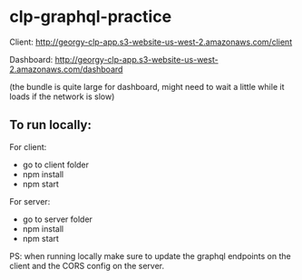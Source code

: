 # clp-graphql-practice

Client: http://georgy-clp-app.s3-website-us-west-2.amazonaws.com/client

Dashboard: http://georgy-clp-app.s3-website-us-west-2.amazonaws.com/dashboard

(the bundle is quite large for dashboard, might need to wait a little while it loads if the network is slow)


## To run locally:

For client: 
- go to client folder
- npm install 
- npm start

For server: 
- go to server folder
- npm install 
- npm start

PS: when running locally make sure to update the graphql endpoints on the client and the CORS config on the server.
